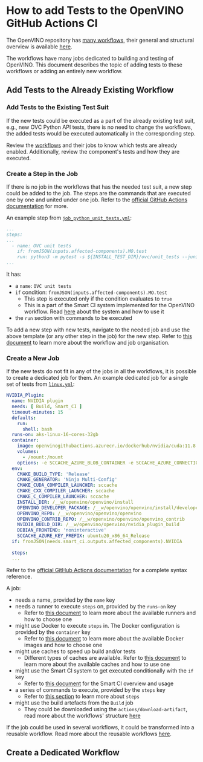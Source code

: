 # How to add Tests to the OpenVINO GitHub Actions CI

The OpenVINO repository has [many workflows](./../../../../.github/workflows), their general and structural overview is available [here](./overview.md).  

The workflows have many jobs dedicated to building and testing of OpenVINO. This document describes the topic of adding 
tests to these workflows or adding an entirely new workflow.

## Add Tests to the Already Existing Workflow

### Add Tests to the Existing Test Suit 

If the new tests could be executed as a part of the already existing test suit, e.g., new OVC Python API tests, 
there is no need to change the workflows, the added tests would be executed automatically in the corresponding step. 

Review the [workflows](./../../../../.github/workflows) and their jobs to know which tests are already enabled. 
Additionally, review the component's tests and how they are executed. 

### Create a Step in the Job

If there is no job in the workflows that has the needed test suit, a new step could be added to the job. 
The steps are the commands that are executed one by one and united under one job. 
Refer to the [official GitHub Actions documentation](https://docs.github.com/en/actions/using-workflows/about-workflows) for more.

An example step from [`job_python_unit_tests.yml`](./../../../../.github/workflows/job_python_unit_tests.yml):
```yaml
...
steps:
...
  - name: OVC unit tests
    if: fromJSON(inputs.affected-components).MO.test
    run: python3 -m pytest -s ${INSTALL_TEST_DIR}/ovc/unit_tests --junitxml=${INSTALL_TEST_DIR}/TEST-OpenVinoConversion.xml
...
```
It has:
* a `name`: `OVC unit tests`
* `if` condition: `fromJSON(inputs.affected-components).MO.test`
  * This step is executed only if the condition evaluates to `true`
  * This is a part of the Smart CI system implemented for the OpenVINO workflow. Read [here](./smart_ci.md) about the system and how to use it
* the `run` section with commands to be executed

To add a new step with new tests, navigate to the needed job and use the above template (or any other step in the job) for the new step. 
Refer to [this document](./reusable_workflows.md) to learn more about the workflow and job organisation.

### Create a New Job

If the new tests do not fit in any of the jobs in all the workflows, it is possible to create a dedicated job for them. 
An example dedicated job for a single set of tests from [`linux.yml`](./../../../../.github/workflows/linux.yml):
```yaml
NVIDIA_Plugin:
  name: NVIDIA plugin
  needs: [ Build, Smart_CI ]
  timeout-minutes: 15
  defaults:
    run:
      shell: bash
  runs-on: aks-linux-16-cores-32gb
  container:
    image: openvinogithubactions.azurecr.io/dockerhub/nvidia/cuda:11.8.0-runtime-ubuntu20.04
    volumes:
      - /mount:/mount
    options: -e SCCACHE_AZURE_BLOB_CONTAINER -e SCCACHE_AZURE_CONNECTION_STRING
  env:
    CMAKE_BUILD_TYPE: 'Release'
    CMAKE_GENERATOR: 'Ninja Multi-Config'
    CMAKE_CUDA_COMPILER_LAUNCHER: sccache
    CMAKE_CXX_COMPILER_LAUNCHER: sccache
    CMAKE_C_COMPILER_LAUNCHER: sccache
    INSTALL_DIR: /__w/openvino/openvino/install
    OPENVINO_DEVELOPER_PACKAGE: /__w/openvino/openvino/install/developer_package
    OPENVINO_REPO: /__w/openvino/openvino/openvino
    OPENVINO_CONTRIB_REPO: /__w/openvino/openvino/openvino_contrib
    NVIDIA_BUILD_DIR: /__w/openvino/openvino/nvidia_plugin_build
    DEBIAN_FRONTEND: 'noninteractive'
    SCCACHE_AZURE_KEY_PREFIX: ubuntu20_x86_64_Release
  if: fromJSON(needs.smart_ci.outputs.affected_components).NVIDIA
  
  steps:
  ...
```

Refer to the [official GitHub Actions documentation](https://docs.github.com/en/actions/using-workflows/workflow-syntax-for-github-actions#about-yaml-syntax-for-workflows) for a complete syntax reference.

A job:
* needs a name, provided by the `name` key
* needs a runner to execute `steps` on, provided by the `runs-on` key 
  * Refer to [this document](./runners.md) to learn more about the available runners and how to choose one
* might use Docker to execute `steps` in. The Docker configuration is provided by the `container` key 
  * Refer to [this document](./docker_images.md) to learn more about the available Docker images and how to choose one
* might use caches to speed up build and/or tests
  * Different types of caches are available. Refer to [this document](./caches.md) to learn more about the available caches and how to use one
* might use the Smart CI system to get executed conditionally with the `if` key
  * Refer to [this document](./smart_ci.md) for the Smart CI overview and usage
* a series of commands to execute, provided by the `steps` key
  * Refer to [this section](#create-a-step-in-the-job) to learn more about `steps`
* might use the build artefacts from the `Build` job
  * They could be downloaded using the `actions/download-artifact`, read more about the workflows' structure [here](./overview.md#structure-of-the-workflows)

If the job could be used in several workflows, it could be transformed into a reusable workflow. 
Read more about the reusable workflows [here](./reusable_workflows.md).

## Create a Dedicated Workflow


